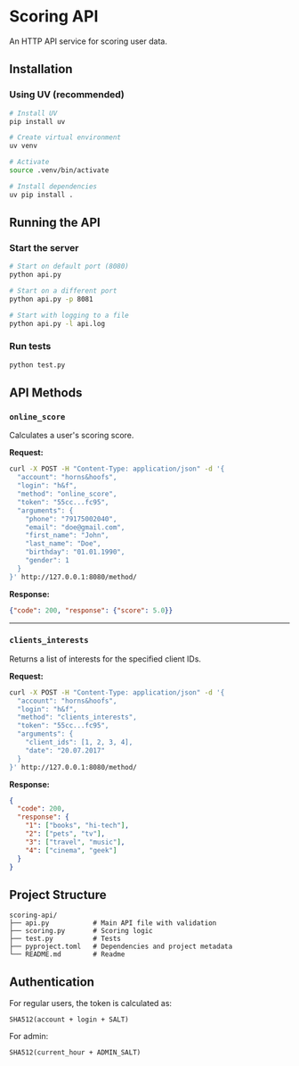 
# Scoring API

An HTTP API service for scoring user data.

## Installation

### Using UV (recommended)

```bash
# Install UV
pip install uv

# Create virtual environment
uv venv

# Activate
source .venv/bin/activate

# Install dependencies
uv pip install .
```

## Running the API

### Start the server

```bash
# Start on default port (8080)
python api.py

# Start on a different port
python api.py -p 8081

# Start with logging to a file
python api.py -l api.log
```

### Run tests

```bash
python test.py
```

## API Methods

### `online_score`

Calculates a user's scoring score.

**Request:**
```bash
curl -X POST -H "Content-Type: application/json" -d '{
  "account": "horns&hoofs",
  "login": "h&f",
  "method": "online_score",
  "token": "55cc...fc95",
  "arguments": {
    "phone": "79175002040",
    "email": "doe@gmail.com",
    "first_name": "John",
    "last_name": "Doe",
    "birthday": "01.01.1990",
    "gender": 1
  }
}' http://127.0.0.1:8080/method/
```

**Response:**
```json
{"code": 200, "response": {"score": 5.0}}
```

---

### `clients_interests`

Returns a list of interests for the specified client IDs.

**Request:**
```bash
curl -X POST -H "Content-Type: application/json" -d '{
  "account": "horns&hoofs",
  "login": "h&f",
  "method": "clients_interests",
  "token": "55cc...fc95",
  "arguments": {
    "client_ids": [1, 2, 3, 4],
    "date": "20.07.2017"
  }
}' http://127.0.0.1:8080/method/
```

**Response:**
```json
{
  "code": 200,
  "response": {
    "1": ["books", "hi-tech"],
    "2": ["pets", "tv"],
    "3": ["travel", "music"],
    "4": ["cinema", "geek"]
  }
}
```

## Project Structure

```
scoring-api/
├── api.py           # Main API file with validation
├── scoring.py       # Scoring logic
├── test.py          # Tests
├── pyproject.toml   # Dependencies and project metadata
└── README.md        # Readme
```

## Authentication

For regular users, the token is calculated as:
```
SHA512(account + login + SALT)
```

For admin:
```
SHA512(current_hour + ADMIN_SALT)
```